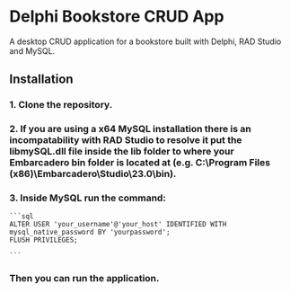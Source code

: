 # Delphi Bookstore CRUD App

A desktop CRUD application for a bookstore built with Delphi, RAD Studio and MySQL.

## Installation

### 1. Clone the repository.

### 2. If you are using a x64 MySQL installation there is an incompatability with RAD Studio to resolve it put the libmySQL.dll file inside the lib folder to where your Embarcadero bin folder is located at (e.g. C:\Program Files (x86)\Embarcadero\Studio\23.0\bin).

### 3. Inside MySQL run the command: 
    ```sql
    ALTER USER 'your_username'@'your_host' IDENTIFIED WITH mysql_native_password BY 'yourpassword';
    FLUSH PRIVILEGES;

    ```
### Then you can run the application.